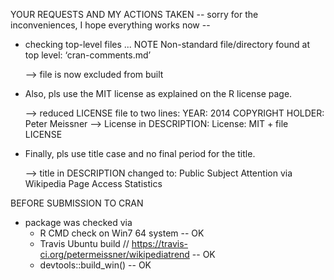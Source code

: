 YOUR REQUESTS AND MY ACTIONS TAKEN 
-- sorry for the inconveniences, I hope everything works now -- 

* checking top-level files ... NOTE
Non-standard file/directory found at top level:
  ‘cran-comments.md’
  
  --> file is now excluded from built

* Also, pls use the MIT license as explained on the R license page.

  --> reduced LICENSE file to two lines:
    YEAR: 2014
    COPYRIGHT HOLDER: Peter Meissner
  --> License in DESCRIPTION: 
    License: MIT + file LICENSE

* Finally, pls use title case and no final period for the title.

  --> title in DESCRIPTION changed to:
  Public Subject Attention via Wikipedia Page Access Statistics


BEFORE SUBMISSION TO CRAN

* package was checked via 
    - R CMD check on Win7 64 system -- OK
    - Travis Ubuntu build //  https://travis-ci.org/petermeissner/wikipediatrend -- OK
    - devtools::build_win() -- OK 